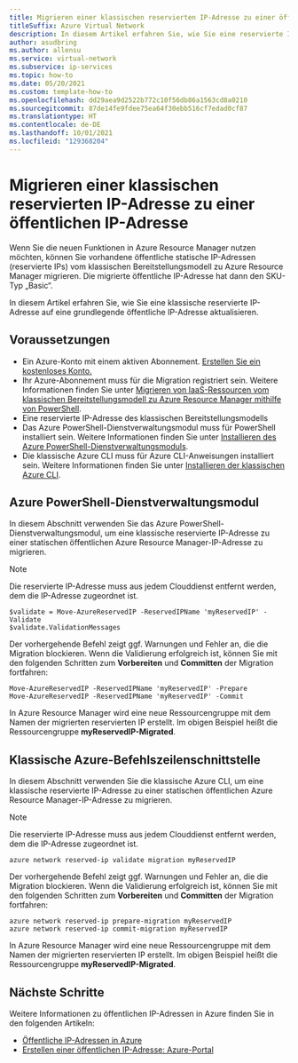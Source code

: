 ```yaml
---
title: Migrieren einer klassischen reservierten IP-Adresse zu einer öffentlichen IP-Adresse
titleSuffix: Azure Virtual Network
description: In diesem Artikel erfahren Sie, wie Sie eine reservierte IP-Adresse des klassischen Bereitstellungsmodells auf eine öffentliche Azure Resource Manager-IP-Adresse aktualisieren.
author: asudbring
ms.author: allensu
ms.service: virtual-network
ms.subservice: ip-services
ms.topic: how-to
ms.date: 05/20/2021
ms.custom: template-how-to
ms.openlocfilehash: dd29aea9d2522b772c10f56db86a1563cd8a0210
ms.sourcegitcommit: 87de14fe9fdee75ea64f30ebb516cf7edad0cf87
ms.translationtype: HT
ms.contentlocale: de-DE
ms.lasthandoff: 10/01/2021
ms.locfileid: "129368204"
---
```

# <a name="migrate-a-classic-reserved-ip-address-to-a-public-ip-address"></a>Migrieren einer klassischen reservierten IP-Adresse zu einer öffentlichen IP-Adresse

Wenn Sie die neuen Funktionen in Azure Resource Manager nutzen möchten, können Sie vorhandene öffentliche statische IP-Adressen (reservierte IPs) vom klassischen Bereitstellungsmodell zu Azure Resource Manager migrieren.  Die migrierte öffentliche IP-Adresse hat dann den SKU-Typ „Basic“. 

In diesem Artikel erfahren Sie, wie Sie eine klassische reservierte IP-Adresse auf eine grundlegende öffentliche IP-Adresse aktualisieren.

## <a name="prerequisites"></a>Voraussetzungen

* Ein Azure-Konto mit einem aktiven Abonnement. [Erstellen Sie ein kostenloses Konto.](https://azure.microsoft.com/free/?ref=microsoft.com&utm_source=microsoft.com&utm_medium=docs&utm_campaign=visualstudio)
* Ihr Azure-Abonnement muss für die Migration registriert sein. Weitere Informationen finden Sie unter [Migrieren von IaaS-Ressourcen vom klassischen Bereitstellungsmodell zu Azure Resource Manager mithilfe von PowerShell](../../virtual-machines/migration-classic-resource-manager-ps.md).
* Eine reservierte IP-Adresse des klassischen Bereitstellungsmodells
* Das Azure PowerShell-Dienstverwaltungsmodul muss für PowerShell installiert sein. Weitere Informationen finden Sie unter [Installieren des Azure PowerShell-Dienstverwaltungsmoduls](/powershell/azure/servicemanagement/install-azure-ps).
* Die klassische Azure CLI muss für Azure CLI-Anweisungen installiert sein. Weitere Informationen finden Sie unter [Installieren der klassischen Azure CLI](/cli/azure/install-classic-cli).

## <a name="azure-powershell-service-management-module"></a>Azure PowerShell-Dienstverwaltungsmodul

In diesem Abschnitt verwenden Sie das Azure PowerShell-Dienstverwaltungsmodul, um eine klassische reservierte IP-Adresse zu einer statischen öffentlichen Azure Resource Manager-IP-Adresse zu migrieren.

> [!NOTE]
> Die reservierte IP-Adresse muss aus jedem Clouddienst entfernt werden, dem die IP-Adresse zugeordnet ist.

```azurepowershell-interactive
$validate = Move-AzureReservedIP -ReservedIPName 'myReservedIP' -Validate
$validate.ValidationMessages

```

Der vorhergehende Befehl zeigt ggf. Warnungen und Fehler an, die die Migration blockieren. Wenn die Validierung erfolgreich ist, können Sie mit den folgenden Schritten zum **Vorbereiten** und **Committen** der Migration fortfahren:

```azurepowershell-interactive
Move-AzureReservedIP -ReservedIPName 'myReservedIP' -Prepare
Move-AzureReservedIP -ReservedIPName 'myReservedIP' -Commit
```
In Azure Resource Manager wird eine neue Ressourcengruppe mit dem Namen der migrierten reservierten IP erstellt. Im obigen Beispiel heißt die Ressourcengruppe **myReservedIP-Migrated**.

## <a name="azure-classic-cli"></a>Klassische Azure-Befehlszeilenschnittstelle

In diesem Abschnitt verwenden Sie die klassische Azure CLI, um eine klassische reservierte IP-Adresse zu einer statischen öffentlichen Azure Resource Manager-IP-Adresse zu migrieren.

> [!NOTE]
> Die reservierte IP-Adresse muss aus jedem Clouddienst entfernt werden, dem die IP-Adresse zugeordnet ist.

```azurecli-interactive
azure network reserved-ip validate migration myReservedIP

```
Der vorhergehende Befehl zeigt ggf. Warnungen und Fehler an, die die Migration blockieren. Wenn die Validierung erfolgreich ist, können Sie mit den folgenden Schritten zum **Vorbereiten** und **Committen** der Migration fortfahren:

```azurecli-interactive
azure network reserved-ip prepare-migration myReservedIP
azure network reserved-ip commit-migration myReservedIP
```
In Azure Resource Manager wird eine neue Ressourcengruppe mit dem Namen der migrierten reservierten IP erstellt. Im obigen Beispiel heißt die Ressourcengruppe **myReservedIP-Migrated**.

## <a name="next-steps"></a>Nächste Schritte


Weitere Informationen zu öffentlichen IP-Adressen in Azure finden Sie in den folgenden Artikeln:

- [Öffentliche IP-Adressen in Azure](public-ip-addresses.md)
- [Erstellen einer öffentlichen IP-Adresse: Azure-Portal](../../virtual-network/create-public-ip-portal.md)

